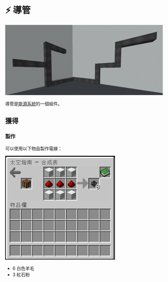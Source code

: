 # ⚡ 導管

![](<../.gitbook/assets/image (220) (1) (1) (1) (1) (1) (1).png>)

導管是[能源系統](../space/energy-systems.md)的一個組件。

## 獲得

### 製作

可以使用以下物品製作電線：

![](<../.gitbook/assets/image (214) (1) (1) (1).png>)

* 6 白色羊毛
* 3 紅石粉
